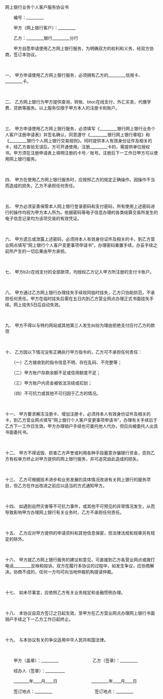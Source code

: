 



网上银行业务个人客户服务协议书



 

　　编号：_________　　

　　甲方（网上银行客户）：_________　　

　　乙方：_________银行_________分行　　

　　甲方自愿申请使用乙方网上银行服务，为明确双方的权利和义务，经双方协商，签订本协议。

　　

一、
甲方申请使用乙方网上银行服务，必须拥有乙方的_________信用卡、_________卡。

　　

二、
乙方网上银行为甲方提供查询，转账、btoc在线支付，外汇买卖，代缴学费、贷款等服务。以上服务仅限于甲方本人的注册卡和账户。

　　

三、
甲方申请使用乙方网上银行服务，必须填写《_________银行网上银行业务个人客户注册申请表》并签名确认，同意遵守《_________银行网上银行章程》和《_________银行个人网上银行交易规则》。同时提供本人有效身份证件及相关的卡，经乙方查验无误后，方可开通使用。注册_________卡的，需提供单位授权书。甲方须在注册申请表上填明注册的卡号／账号。注册后下一工作日甲方可以使用网上银行服务。

　　

四、
甲方在使用乙方网上银行服务时，应按照乙方的规定正确操作。因操作不当而造成的损失，乙方不承担任何责任。

　　

五、
甲方必须妥善保管本人网上银行登录密码和支付密码，所有使用上述密码进行的操作均视为甲方本人所为。依据密码等电子信息办理的各类结算交易所发生的电子信息记录均为该项交易的有效凭证。

　　

六、
甲方遗忘或泄露上述密码，必须持本人有效身份证件及相关的卡，到乙方营业网点填写“网上银行个人客户变更事项申请书”，办理密码重置手续，办妥手续之前所产生的一切后果由甲方承担。

　　

七、
甲方b2c在线支付的全部款项，均授权乙方记入甲方所注册的支付卡账户。

　　

八、
甲方通过乙方网上银行办理挂失手续视同临时挂失，乙方只协助防范，不承担任何责任。甲方在临时挂失后需在五日内到乙方营业网点办理正式书面挂失手续。网上挂失5日后自动失效。

　　

九、
甲方不得以与特约网站或其他第三人发生纠纷为理由拒绝支付应付乙方的款项

　　

十、
乙方因以下情况没有正确执行甲方指令的，乙方可不承担任何责任：

　　（一）乙方接收到的指令信息不明、存在乱码、不完整等；

　　（二）甲方账户存款余额不足或信用额度不足；

　　（三）甲方账户内资金被依法冻结或扣划；

　　（四）不可抗力或其他不可归因于乙方的情况。

　　

十一、
甲方要求解冻注册卡、增加注册卡，必须持本人有效身份证件及相关的卡，到乙方营业网点填写“网上银行个人客户变更事项申请书”，办理有关手续后于乙方下一工作日生效。甲方办理销户手续也可委托他人代办，但应向被委托人出具书面委托书。

　　

十二、
甲方不得诋毁、损害乙方声誉或利用各种手段蓄意诈骗银行资金，否则乙方有权单方终止对甲方提供的网上银行服务，并可追究由此造成的损失。

　　

十三、
乙方可根据技术进步和业务发展的具体情况改进有关网上银行的服务项目，但乙方在作出改进之前应以适当的方式通知甲方。

　　

十四、
如遇到自然灾害等不可抗力事件，或其他不可预见的非常情况发生，从而导致影响甲方办理网上银行有关业务时，乙方不承担任何责任。

　　

十五、
乙方应对甲方提供的申请资料和其他信息保密，但法律法规和规章另有规定的除外。

　　

十六、
甲方就乙方网上银行服务的建议和意见，可直接到乙方各营业网点或拨打电话_________反映和投诉。双方在履行本协议的过程中，如发生争议，应协商解决。协商不成的，任何一方均可向当地仲裁机构提请仲裁。

　　

十七、
如未尽事宜，应依照乙方有关业务规定和金融惯例办理。

　　

十八、
本协议自双方签订之日起生效，至甲方在乙方营业网点办理网上银行书面销户手续之下一乙方工作日起终止。

　　

十九、
与本协议有关的争议适用中华人民共和国法律。

　　　　

　　甲方（盖章）：_________　　　　　　　　乙方（签章）：_________　　

　　经办人（签章）：__________

　　________年____月____日　　　　　　　　_________年____月____日　　

　　签订地点：_________　　　　　　　　　　签订地点：_________